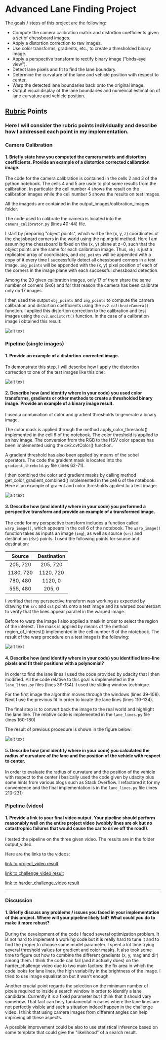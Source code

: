 # **Advanced Lane Finding Project**

The goals / steps of this project are the following:

* Compute the camera calibration matrix and distortion coefficients given a set of chessboard images.
* Apply a distortion correction to raw images.
* Use color transforms, gradients, etc., to create a thresholded binary image.
* Apply a perspective transform to rectify binary image ("birds-eye view").
* Detect lane pixels and fit to find the lane boundary.
* Determine the curvature of the lane and vehicle position with respect to center.
* Warp the detected lane boundaries back onto the original image.
* Output visual display of the lane boundaries and numerical estimation of lane curvature and vehicle position.

## [Rubric](https://review.udacity.com/#!/rubrics/571/view) Points
### Here I will consider the rubric points individually and describe how I addressed each point in my implementation.  

### Camera Calibration

#### 1. Briefly state how you computed the camera matrix and distortion coefficients. Provide an example of a distortion corrected calibration image.

The code for the camera calibration is contained in the cells 2 and 3 of the python notebook. The cells 4 and 5 are usde to plot some resutls from the calibration. In particular the cell number 4 shows the result on the calibration images while the cell number 5 shows the results on test images.

All the imageds are contained in the output_images/calibration_images folder.

The code used to calibrate the camera is located into the `camera_calibrator.py` (lines 40-44) file.

I start by preparing "object points", which will be the (x, y, z) coordinates of the chessboard corners in the world using the np.mgrid method. Here I am assuming the chessboard is fixed on the (x, y) plane at z=0, such that the object points are the same for each calibration image.  Thus, `obj` is just a replicated array of coordinates, and `obj_points` will be appended with a copy of it every time I successfully detect all chessboard corners in a test image.  `img_points` will be appended with the (x, y) pixel position of each of the corners in the image plane with each successful chessboard detection.  

Among the 20 given calibration images, only 17 of them share the same number of corners (9x6) and for that reason the camera has been calibrate only on 17 images.

I then used the output `obj_points` and `img_points` to compute the camera calibration and distortion coefficients using the `cv2.calibrateCamera()` function.  I applied this distortion correction to the calibration and test images using the `cv2.undistort()` function. In the case of a calibration image i obtained this result: 

![alt text](https://github.com/fvmassoli/CarND-Advanced-Lane-Lines-P4/blob/master/output_images/calibration_images/chessboard_images/chessboard_calibration_output_1.jpg "Calibration image")

### Pipeline (single images)

#### 1. Provide an example of a distortion-corrected image.
To demonstrate this step, I will describe how I apply the distortion correction to one of the test images like this one:

![alt text](https://github.com/fvmassoli/CarND-Advanced-Lane-Lines-P4/blob/master/output_images/calibration_images/test_images/tets_calibration_output_3.jpg "Test image")

#### 2. Describe how (and identify where in your code) you used color transforms, gradients or other methods to create a thresholded binary image.  Provide an example of a binary image result.

I used a combination of color and gradient thresholds to generate a binary image. 

The color mask is applied through the method apply_color_threshold() implemented in the cell 6 of the notebook. The color threshold is applied to an hsv image. The conversion from the RGB to the HSV color spaces has been implemented using the cv2.cvtColor() function.

A gradient threshold has also been applied by means of the sobel operators. The code the graident mask is located into the `gradient_threhold.py` file (lines 62-71). 

I then combined the color and gradient masks by calling method get_color_gradient_combined() implemented in the cell 6 of the notebook. Here is an example of graient and color thresholds applied to a test image:

![alt text](https://github.com/fvmassoli/CarND-Advanced-Lane-Lines-P4/blob/master/output_images/pipeline_result_images/color_gradient_threshold.jpg " ")

#### 3. Describe how (and identify where in your code) you performed a perspective transform and provide an example of a transformed image.

The code for my perspective transform includes a function called `warp_image()`, which appears in the cell 6 of the notebook.  The `warp_image()` function takes as inputs an image (`img`), as well as source (`src`) and destination (`dst`) points.  I used the following points for source and destination:

| Source        | Destination   | 
|:-------------:|:-------------:| 
| 205, 720      | 205, 720        | 
| 1180, 720      | 1120, 720      |
| 780, 480     | 1120, 0      |
| 555, 480      | 205, 0        |

I verified that my perspective transform was working as expected by drawing the `src` and `dst` points onto a test image and its warped counterpart to verify that the lines appear parallel in the warped image.

Before to warp the image I also applied a mask in order to select the region of the interest. The mask is applied by means of the method region_of_interest() implemented in the cell number 6 of the ntotebook. The result of the warp procedure on a test image is the following:

![alt text](https://github.com/fvmassoli/CarND-Advanced-Lane-Lines-P4/blob/master/output_images/pipeline_result_images/warp_image.jpg "Warp image")

#### 4. Describe how (and identify where in your code) you identified lane-line pixels and fit their positions with a polynomial?

In order to find the lane lines I used the code provided by udacity that I then modified. All the code relative to this goal is implemented in the `lane_lines.py` files (lines 39-134). I used the sliding window technique. 

For the first image the algorithm moves through the windows (lines 39-108). Next I use the previous fit in order to locate the lane lines (lines 110-134).

The final step is to convert back the image to the real world and highlight the lane line. The relative code is implemented in the `lane_lines.py` file (lines 160-180)

The result of previous procedure is shown in the figure below:

![alt text](https://github.com/fvmassoli/CarND-Advanced-Lane-Lines-P4/blob/master/output_images/pipeline_result_images/pipeline_results.jpg "Pipeline result")

#### 5. Describe how (and identify where in your code) you calculated the radius of curvature of the lane and the position of the vehicle with respect to center.

In order to evaluate the radius of curvature and the position of the vehicle with respect to the center I basically used the code given by udacity plus some hints from various blogs such as Stack Overflow. I refactored it for my convenience and the final implementation is in the `lane_lines.py` file (lines 210-231)

### Pipeline (video)

#### 1. Provide a link to your final video output. Your pipeline should perform reasonably well on the entire project video (wobbly lines are ok but no catastrophic failures that would cause the car to drive off the road!).

I tested the pipeline on the three given video. The results are in the folder output_video.

Here are the links to the videos:

[link to project_video result](https://github.com/fvmassoli/CarND-Advanced-Lane-Lines-P4/tree/master/output_video/project_video_output.mp4)

[link to challenge_video result](https://github.com/fvmassoli/CarND-Advanced-Lane-Lines-P4/tree/master/output_video/challenge_video_output.mp4)

[link to harder_challenge_video result](https://github.com/fvmassoli/CarND-Advanced-Lane-Lines-P4/tree/master/output_video/harder_challenge_video_output.mp4)

---

### Discussion

#### 1. Briefly discuss any problems / issues you faced in your implementation of this project.  Where will your pipeline likely fail?  What could you do to make it more robust?

During the development of the code I faced several optimization problem. It is not hard to implement a working code but it is really hard to tune it and to find the proper to choose some model parameter. I spent a lot time trying several threshold values for gradient and color masks. It also took some time to figure out how to combine the different gradients (x, y, mag and dir) among them. I think the code can fail (and it actually does) on the harder_challenge video due to two main factors: the fix area in which the code looks for lane lines, the high variability in the brightness of the image. I tried to use image equalization but it wan't enough.

Another crucial point regards the selection on the minimum number of pixels required to inside a search window in order to identify a lane candidate. Currently it is a fixed parameter but I think that it should vary somehow. That fact can bery fundamental in cases where the lane lines are not perfectly visible and such a situation indeed happen in the challenge video. I think that using camera images from different angles can help improving all these aspects. 

A possible improvement could be also to use statistical inference based on some template that could give the "likelihood" of a search result.

